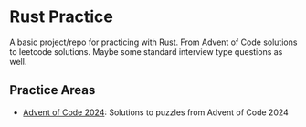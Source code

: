# Rust Practice

A basic project/repo for practicing with Rust. From Advent of Code solutions to leetcode solutions. Maybe some standard interview type questions as well.

## Practice Areas

- [Advent of Code 2024](./aoc_24): Solutions to puzzles from Advent of Code 2024
